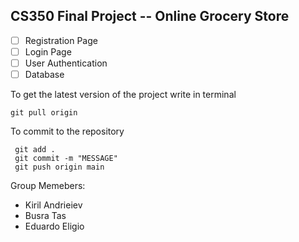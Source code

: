 ## CS350 Final Project -- Online Grocery Store

 - [ ] Registration Page
 - [ ] Login Page
 - [ ] User Authentication
 - [ ] Database
  
  To get the latest version of the project write in terminal 
  

    git pull origin

To commit to the repository

     git add .
     git commit -m "MESSAGE"
     git push origin main

Group Memebers:
- Kiril Andrieiev
- Busra Tas
- Eduardo Eligio
